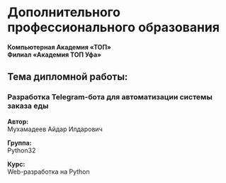 # Дополнительного профессионального образования

**Компьютерная Академия «ТОП»**  
**Филиал «Академия ТОП Уфа»**

## Тема дипломной работы:
### Разработка Telegram-бота для автоматизации системы заказа еды

**Автор:**  
Мухамадеев Айдар Илдарович

**Группа:**  
Python32

**Курс:**  
Web-разработка на Python
